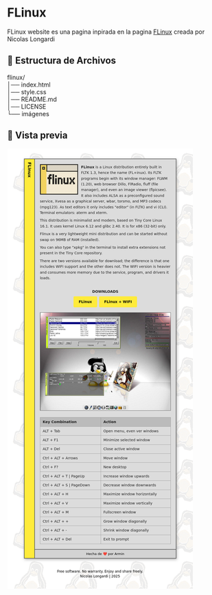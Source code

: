 # FLinux

FLinux website es una pagina inpirada en la pagina [FLinux](https://flinux-distro.sourceforge.io/) creada por Nicolas Longardi

## 📂 Estructura de Archivos

flinux/     
│── index.html  
│── style.css    
│── README.md  
│── LICENSE  
└── imágenes

## 📂 Vista previa

![FLinux website es una pagina inpirada en la pagina FLinux creada por Nicolas Longardi](preview.png)

